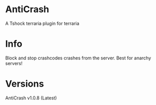 # AntiCrash
A Tshock terraria plugin for terraria

# Info
Block and stop crashcodes crashes from the server.
Best for anarchy servers!

# Versions
AntiCrash v1.0.8 (Latest)

